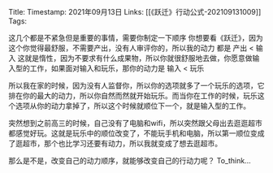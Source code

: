 Title: 
Timestamp:  2021年09月13日
Links: [[《跃迁》行动公式-202109131009]]
Tags: 

这几个都是不紧急但是重要的事情，需要你制定一下顺序
你想要看《跃迁》，因为这个你觉得最舒服，不需要产出，没有人审评你的，所以我的动力 都是 产出 < 输入
这就是惰性，因为不要求有什么成果物，所以你就很舒服地去做，你愿意做输入型的工作，如果面对输入和玩乐，那你的动力是 输入 < 玩乐

所以我在家的时候，因为没有人监督你，所以你的选项就多了一个玩乐的选项，它排在你的最大的动力，所以你自然而然就开始玩乐。而当你在工作的时候，玩乐这个选项从你的动力拿掉了，所以这个时候就顺位下一个，就是输入型的工作。

突然想到之前高三的时候，自己没有了电脑和wifi，所以突然跟父母出去逛逛超市都感觉好玩。这就是玩乐中的顺位改变了，不能玩手机和电脑，所以第一顺位变成了逛超市，那个也比学习还要有动力，所以我就变成了想去逛超市。

那么是不是，改变自己的动力顺序，就能够改变自己的行动力呢？ To_think...




